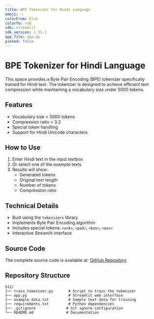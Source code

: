 ```yaml
---
title: BPE Tokenizer for Hindi Language
emoji: 🇮
colorFrom: blue
colorTo: red
sdk: streamlit
sdk_version: 1.31.1
app_file: app.py
pinned: false
---
```


# BPE Tokenizer for Hindi Language

This space provides a Byte Pair Encoding (BPE) tokenizer specifically trained for Hindi text. The tokenizer is designed to achieve efficient text compression while maintaining a vocabulary size under 5000 tokens.

## Features

- Vocabulary size < 5000 tokens
- Compression ratio > 3.2
- Special token handling
- Support for Hindi Unicode characters

## How to Use

1. Enter Hindi text in the input textbox
2. Or select one of the example texts
3. Results will show:
   - Generated tokens
   - Original text length
   - Number of tokens
   - Compression ratio

## Technical Details

- Built using the `tokenizers` library
- Implements Byte Pair Encoding algorithm
- Includes special tokens: `<unk>`, `<pad>`, `<bos>`, `<eos>`
- Interactive Streamlit interface

## Source Code

The complete source code is available at: [GitHub Repository](https://github.com/dhruv369/ERA3/tree/main/S11)

## Repository Structure

```
S11/
├── train_tokenizer.py       # Script to train the tokenizer
├── app.py                   # Streamlit web interface
├── example_data.txt         # Sample text data for training
├── requirements.txt         # Python dependencies
├── .gitignore              # Git ignore configuration
└── README.md               # Documentation
```

